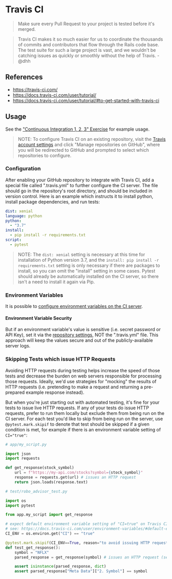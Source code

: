 # Travis CI

> Make sure every Pull Request to your project is tested before it's merged.

> Travis CI makes it so much easier for us to coordinate the thousands of commits and contributors that flow through the Rails code base. The test suite for such a large project is vast, and we wouldn't be catching issues as quickly or smoothly without the help of Travis. - @dhh

## References

  + https://travis-ci.com/
  + https://docs.travis-ci.com/user/tutorial/
  + https://docs.travis-ci.com/user/tutorial/#to-get-started-with-travis-ci

## Usage

See the ["Continuous Integration 1, 2, 3" Exercise](/exercises/ci-123/README.md) for example usage.

> NOTE: To configure Travis CI on an existing repository, visit the [Travis account settings](https://travis-ci.com/account/repositories) and click "Manage repositories on GitHub", where you will be redirected to GitHub and prompted to select which repositories to configure.

### Configuration

After enabling your GitHub repository to integrate with Travis CI, add a special file called ".travis.yml" to further configure the CI server. The file should go in the repository's root directory, and should be included in version control. Here is an example which instructs it to install python, install package dependencies, and run tests:

```yml
dist: xenial
language: python
python:
  - "3.7"
install:
  - pip install -r requirements.txt
script:
  - pytest
```

> NOTE: The `dist: xenial` setting is necessary at this time for installation of Python version 3.7, and the `install: pip install -r requirements.txt` setting is only necessary if there are packages to install, so you can omit the "install" setting in some cases. Pytest should already be automatically installed on the CI server, so there isn't a need to install it again via Pip.


### Environment Variables

It is possible to [configure environment variables on the CI server](https://docs.travis-ci.com/user/environment-variables).

#### Environment Variable Security

But if an environment variable's value is sensitive (i.e. secret password or API Key), set it via the [repository settings](https://docs.travis-ci.com/user/environment-variables/#defining-variables-in-repository-settings), NOT the ".travis.yml" file. This approach will keep the values secure and out of the publicly-available server logs.

### Skipping Tests which issue HTTP Requests

Avoiding HTTP requests during testing helps increase the speed of those tests and decrease the burden on web servers responsible for processing those requests. Ideally, we'd use strategies for "mocking" the results of HTTP requests (i.e. pretending to make a request and returning a pre-prepared example response instead).

But when you're just starting out with automated testing, it's fine for your tests to issue live HTTP requests. If any of your tests do issue HTTP requests, prefer to run them locally but exclude them from being run on the CI server. For each test you'd like to skip from being run on the server, use `@pytest.mark.skipif` to denote that test should be skipped if a given condition is met, for example if there is an environment variable setting of `CI="true"`:

```py
# app/my_script.py

import json
import requests

def get_response(stock_symbol)
    url = f"https://my-api.com/stocks?symbol={stock_symbol}"
    response = requests.get(url) # issues an HTTP request
    return json.loads(response.text)
```

```py
# test/robo_advisor_test.py

import os
import pytest

from app.my_script import get_response

# expect default environment variable setting of "CI=true" on Travis CI
# see: https://docs.travis-ci.com/user/environment-variables/#default-environment-variables
CI_ENV = os.environ.get("CI") == "true"

@pytest.mark.skipif(CI_ENV==True, reason="to avoid issuing HTTP requests on the CI server" # skips this test on CI
def test_get_response():
    symbol = "NFLX"
    parsed_response = get_response(symbol) # issues an HTTP request (see function definition below)

    assert isinstance(parsed_response, dict)
    assert parsed_response["Meta Data"]["2. Symbol"] == symbol
```
